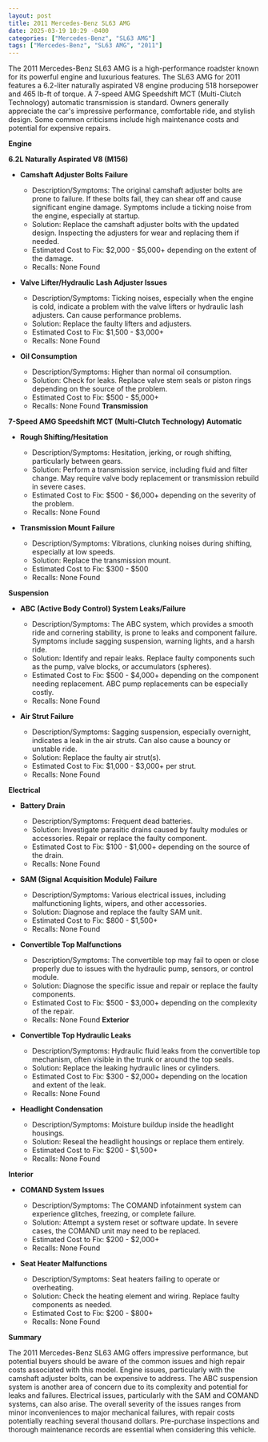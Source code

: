 ```yaml
---
layout: post
title: 2011 Mercedes-Benz SL63 AMG
date: 2025-03-19 10:29 -0400
categories: ["Mercedes-Benz", "SL63 AMG"]
tags: ["Mercedes-Benz", "SL63 AMG", "2011"]
---
```

The 2011 Mercedes-Benz SL63 AMG is a high-performance roadster known for its powerful engine and luxurious features. The SL63 AMG for 2011 features a 6.2-liter naturally aspirated V8 engine producing 518 horsepower and 465 lb-ft of torque. A 7-speed AMG Speedshift MCT (Multi-Clutch Technology) automatic transmission is standard. Owners generally appreciate the car's impressive performance, comfortable ride, and stylish design. Some common criticisms include high maintenance costs and potential for expensive repairs.

**Engine**

**6.2L Naturally Aspirated V8 (M156)**
* **Camshaft Adjuster Bolts Failure**
    * Description/Symptoms: The original camshaft adjuster bolts are prone to failure. If these bolts fail, they can shear off and cause significant engine damage. Symptoms include a ticking noise from the engine, especially at startup.
    * Solution: Replace the camshaft adjuster bolts with the updated design. Inspecting the adjusters for wear and replacing them if needed.
    * Estimated Cost to Fix: $2,000 - $5,000+ depending on the extent of the damage.
    * Recalls: None Found

* **Valve Lifter/Hydraulic Lash Adjuster Issues**
    * Description/Symptoms: Ticking noises, especially when the engine is cold, indicate a problem with the valve lifters or hydraulic lash adjusters. Can cause performance problems.
    * Solution: Replace the faulty lifters and adjusters.
    * Estimated Cost to Fix: $1,500 - $3,000+
    * Recalls: None Found

* **Oil Consumption**
    * Description/Symptoms: Higher than normal oil consumption.
    * Solution: Check for leaks. Replace valve stem seals or piston rings depending on the source of the problem.
    * Estimated Cost to Fix: $500 - $5,000+
    * Recalls: None Found
**Transmission**

**7-Speed AMG Speedshift MCT (Multi-Clutch Technology) Automatic**

* **Rough Shifting/Hesitation**
    * Description/Symptoms: Hesitation, jerking, or rough shifting, particularly between gears.
    * Solution: Perform a transmission service, including fluid and filter change. May require valve body replacement or transmission rebuild in severe cases.
    * Estimated Cost to Fix: $500 - $6,000+ depending on the severity of the problem.
    * Recalls: None Found

* **Transmission Mount Failure**
    * Description/Symptoms: Vibrations, clunking noises during shifting, especially at low speeds.
    * Solution: Replace the transmission mount.
    * Estimated Cost to Fix: $300 - $500
    * Recalls: None Found

**Suspension**

* **ABC (Active Body Control) System Leaks/Failure**
    * Description/Symptoms: The ABC system, which provides a smooth ride and cornering stability, is prone to leaks and component failure. Symptoms include sagging suspension, warning lights, and a harsh ride.
    * Solution: Identify and repair leaks. Replace faulty components such as the pump, valve blocks, or accumulators (spheres).
    * Estimated Cost to Fix: $500 - $4,000+ depending on the component needing replacement. ABC pump replacements can be especially costly.
    * Recalls: None Found

* **Air Strut Failure**
    * Description/Symptoms: Sagging suspension, especially overnight, indicates a leak in the air struts. Can also cause a bouncy or unstable ride.
    * Solution: Replace the faulty air strut(s).
    * Estimated Cost to Fix: $1,000 - $3,000+ per strut.
    * Recalls: None Found

**Electrical**

* **Battery Drain**
    * Description/Symptoms: Frequent dead batteries.
    * Solution: Investigate parasitic drains caused by faulty modules or accessories. Repair or replace the faulty component.
    * Estimated Cost to Fix: $100 - $1,000+ depending on the source of the drain.
    * Recalls: None Found

* **SAM (Signal Acquisition Module) Failure**
    * Description/Symptoms: Various electrical issues, including malfunctioning lights, wipers, and other accessories.
    * Solution: Diagnose and replace the faulty SAM unit.
    * Estimated Cost to Fix: $800 - $1,500+
    * Recalls: None Found

* **Convertible Top Malfunctions**
    * Description/Symptoms: The convertible top may fail to open or close properly due to issues with the hydraulic pump, sensors, or control module.
    * Solution: Diagnose the specific issue and repair or replace the faulty components.
    * Estimated Cost to Fix: $500 - $3,000+ depending on the complexity of the repair.
    * Recalls: None Found
**Exterior**

* **Convertible Top Hydraulic Leaks**
    * Description/Symptoms: Hydraulic fluid leaks from the convertible top mechanism, often visible in the trunk or around the top seals.
    * Solution: Replace the leaking hydraulic lines or cylinders.
    * Estimated Cost to Fix: $300 - $2,000+ depending on the location and extent of the leak.
    * Recalls: None Found

* **Headlight Condensation**
    * Description/Symptoms: Moisture buildup inside the headlight housings.
    * Solution: Reseal the headlight housings or replace them entirely.
    * Estimated Cost to Fix: $200 - $1,500+
    * Recalls: None Found

**Interior**

* **COMAND System Issues**
    * Description/Symptoms: The COMAND infotainment system can experience glitches, freezing, or complete failure.
    * Solution: Attempt a system reset or software update. In severe cases, the COMAND unit may need to be replaced.
    * Estimated Cost to Fix: $200 - $2,000+
    * Recalls: None Found

* **Seat Heater Malfunctions**
    * Description/Symptoms: Seat heaters failing to operate or overheating.
    * Solution: Check the heating element and wiring. Replace faulty components as needed.
    * Estimated Cost to Fix: $200 - $800+
    * Recalls: None Found

**Summary**

The 2011 Mercedes-Benz SL63 AMG offers impressive performance, but potential buyers should be aware of the common issues and high repair costs associated with this model. Engine issues, particularly with the camshaft adjuster bolts, can be expensive to address. The ABC suspension system is another area of concern due to its complexity and potential for leaks and failures. Electrical issues, particularly with the SAM and COMAND systems, can also arise. The overall severity of the issues ranges from minor inconveniences to major mechanical failures, with repair costs potentially reaching several thousand dollars. Pre-purchase inspections and thorough maintenance records are essential when considering this vehicle.

